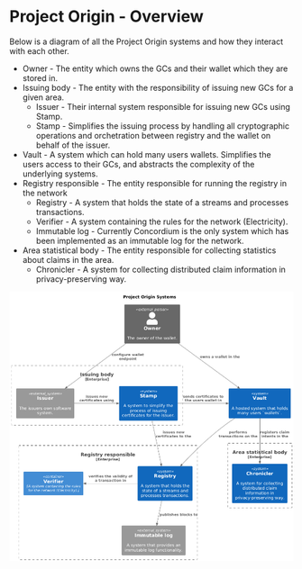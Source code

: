 # Project Origin - Overview

Below is a diagram of all the Project Origin systems and how they interact with each other.

- Owner - The entity which owns the GCs and their wallet which they are stored in.
- Issuing body - The entity with the responsibility of issuing new GCs for a given area.
  - Issuer - Their internal system responsible for issuing new GCs using Stamp.
  - Stamp - Simplifies the issuing process by handling all cryptographic operations and orchetration between registry and the wallet on behalf of the issuer.
- Vault - A system which can hold many users wallets. Simplifies the users access to their GCs, and abstracts the complexity of the underlying systems.
- Registry responsible - The entity responsible for running the registry in the network
  - Registry - A system that holds the state of a streams and processes transactions.
  - Verifier - A system containing the rules for the network (Electricity).
  - Immutable log - Currently Concordium is the only system which has been implemented as an immutable log for the network.
- Area statistical body - The entity responsible for collecting statistics about claims in the area.
  - Chronicler - A system for collecting distributed claim information in privacy-preserving way.

![Project Origin Systems](./system-overview.png)
<!-- https://www.plantuml.com/plantuml/uml/SyfFKj2rKt3CoKnELR1Io4ZDoSa70000
```plantuml
@startuml
!include https://raw.githubusercontent.com/plantuml-stdlib/C4-PlantUML/master/C4_Container.puml

!define DEVICONS https://raw.githubusercontent.com/tupadr3/plantuml-icon-font-sprites/master/devicons
!define FONTAWESOME https://raw.githubusercontent.com/tupadr3/plantuml-icon-font-sprites/master/font-awesome-5
!include DEVICONS/angular.puml
!include DEVICONS/java.puml
!include DEVICONS/msql_server.puml
!include FONTAWESOME/users.puml


  title Project Origin Systems

  Person_Ext(owner, "Owner", "The owner of the wallet.")
  System(vault, "Vault", "A hosted system that holds many users `wallets`.")

  Enterprise_Boundary(ib, "Issuing body") {
    System_Ext(issuer, "Issuer", "The issuers own software system.")
    System(stamp, "Stamp", "A system to simplify the process of issuing certificates for the issuer.")
    Rel_R(issuer, stamp, "issues new certificates using")
  }

  Enterprise_Boundary(a, "Registry responsible") {
    System(registry, "Registry", "A system that holds the state of a streams and processes transactions.")
    Container(verifier, "Verifier", "A system containing the rules for the network (Electricity).")
    System_Ext(concordium, "Immutable log", "A system that provides an immutable log functionality.")
    Rel_L(registry, verifier, "verifies the validity of a transaction in")
    Rel_D(registry, concordium, "publishes blocks to")
  }

  Enterprise_Boundary(b, "Area statistical body") {
    System(chronicler, "Chronicler", "A system for collecting distributed claim information in privacy-preserving way.")

  }

  Rel_L(owner, issuer, "configure wallet endpoint")
  Rel(owner, vault, "owns a wallet in the")
  Rel_L(stamp, vault, "sends certificates to the users wallet in")
  Rel(stamp, registry, "issues new certificates to the")
  Rel(vault, registry, "performs transactions on the")
  Rel(vault, chronicler, "registers claim intents in the")
@enduml
``` -->
